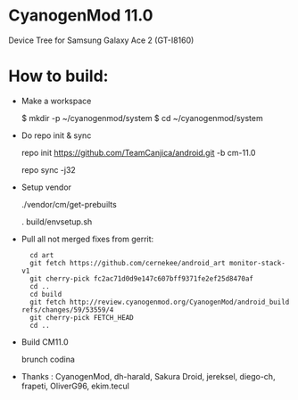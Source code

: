 CyanogenMod 11.0
=============================
Device Tree for Samsung Galaxy Ace 2
(GT-I8160)

How to build:
=============

- Make a workspace

  $ mkdir -p ~/cyanogenmod/system
  $ cd ~/cyanogenmod/system
  
- Do repo init & sync

  repo init https://github.com/TeamCanjica/android.git -b cm-11.0
  
  repo sync -j32

- Setup vendor
  
  ./vendor/cm/get-prebuilts
  
  . build/envsetup.sh

- Pull all not merged fixes from gerrit:
  
        cd art
        git fetch https://github.com/cernekee/android_art monitor-stack-v1
        git cherry-pick fc2ac71d0d9e147c607bff9371fe2ef25d8470af
        cd ..
        cd build
        git fetch http://review.cyanogenmod.org/CyanogenMod/android_build refs/changes/59/53559/4
        git cherry-pick FETCH_HEAD
        cd ..
		
- Build CM11.0
  
  brunch codina


- Thanks : CyanogenMod, dh-harald, Sakura Droid, jereksel, diego-ch, frapeti, OliverG96, ekim.tecul
